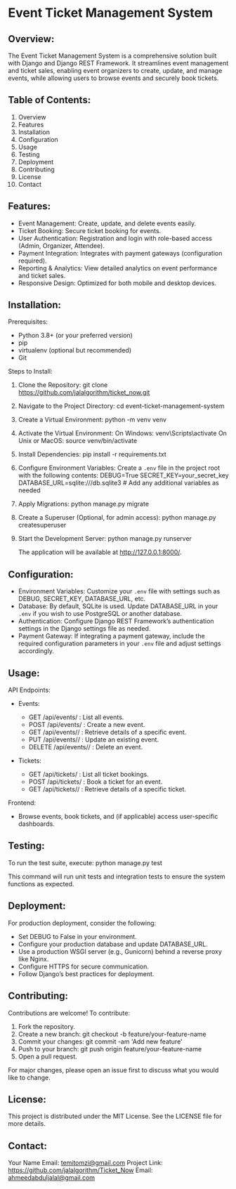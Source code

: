 Event Ticket Management System
==============================

Overview:
---------
The Event Ticket Management System is a comprehensive solution built with Django and Django REST Framework. It streamlines event management and ticket sales, enabling event organizers to create, update, and manage events, while allowing users to browse events and securely book tickets.

Table of Contents:
------------------
1. Overview
2. Features
3. Installation
4. Configuration
5. Usage
6. Testing
7. Deployment
8. Contributing
9. License
10. Contact

Features:
---------
- Event Management: Create, update, and delete events easily.
- Ticket Booking: Secure ticket booking for events.
- User Authentication: Registration and login with role-based access (Admin, Organizer, Attendee).
- Payment Integration: Integrates with payment gateways (configuration required).
- Reporting & Analytics: View detailed analytics on event performance and ticket sales.
- Responsive Design: Optimized for both mobile and desktop devices.

Installation:
-------------
Prerequisites:
  - Python 3.8+ (or your preferred version)
  - pip
  - virtualenv (optional but recommended)
  - Git

Steps to Install:

1. Clone the Repository:
       git clone https://github.com/jalalgorithm/ticket_now.git

2. Navigate to the Project Directory:
       cd event-ticket-management-system

3. Create a Virtual Environment:
       python -m venv venv

4. Activate the Virtual Environment:
   On Windows:
       venv\Scripts\activate
   On Unix or MacOS:
       source venv/bin/activate

5. Install Dependencies:
       pip install -r requirements.txt

6. Configure Environment Variables:
   Create a `.env` file in the project root with the following contents:
       DEBUG=True
       SECRET_KEY=your_secret_key
       DATABASE_URL=sqlite:///db.sqlite3
       # Add any additional variables as needed

7. Apply Migrations:
       python manage.py migrate

8. Create a Superuser (Optional, for admin access):
       python manage.py createsuperuser

9. Start the Development Server:
       python manage.py runserver

   The application will be available at http://127.0.0.1:8000/.

Configuration:
--------------
- Environment Variables:
    Customize your `.env` file with settings such as DEBUG, SECRET_KEY, DATABASE_URL, etc.
- Database:
    By default, SQLite is used. Update DATABASE_URL in your `.env` if you wish to use PostgreSQL or another database.
- Authentication:
    Configure Django REST Framework’s authentication settings in the Django settings file as needed.
- Payment Gateway:
    If integrating a payment gateway, include the required configuration parameters in your `.env` file and adjust settings accordingly.

Usage:
------
API Endpoints:

- Events:
    - GET /api/events/         : List all events.
    - POST /api/events/        : Create a new event.
    - GET /api/events/<id>/     : Retrieve details of a specific event.
    - PUT /api/events/<id>/     : Update an existing event.
    - DELETE /api/events/<id>/  : Delete an event.

- Tickets:
    - GET /api/tickets/         : List all ticket bookings.
    - POST /api/tickets/        : Book a ticket for an event.
    - GET /api/tickets/<id>/     : Retrieve details of a specific ticket.

Frontend:
- Browse events, book tickets, and (if applicable) access user-specific dashboards.

Testing:
--------
To run the test suite, execute:
       python manage.py test

This command will run unit tests and integration tests to ensure the system functions as expected.

Deployment:
-----------
For production deployment, consider the following:
  - Set DEBUG to False in your environment.
  - Configure your production database and update DATABASE_URL.
  - Use a production WSGI server (e.g., Gunicorn) behind a reverse proxy like Nginx.
  - Configure HTTPS for secure communication.
  - Follow Django’s best practices for deployment.

Contributing:
-------------
Contributions are welcome! To contribute:
1. Fork the repository.
2. Create a new branch:
       git checkout -b feature/your-feature-name
3. Commit your changes:
       git commit -am 'Add new feature'
4. Push to your branch:
       git push origin feature/your-feature-name
5. Open a pull request.

For major changes, please open an issue first to discuss what you would like to change.

License:
--------
This project is distributed under the MIT License. See the LICENSE file for more details.

Contact:
--------
Your Name
Email: temitomzi@gmail.com
Project Link: https://github.com/jalalgorithm/Ticket_Now
Email: ahmeedabduljalal@gmail.com

